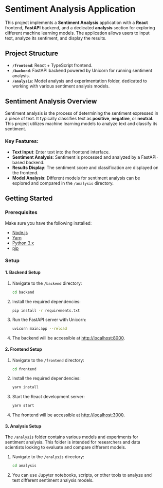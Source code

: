 # Sentiment Analysis Application

This project implements a **Sentiment Analysis** application with a **React** frontend, **FastAPI** backend, and a dedicated **analysis** section for exploring different machine learning models. The application allows users to input text, analyze its sentiment, and display the results.

## Project Structure

- **`/frontend`**: React + TypeScript frontend.
- **`/backend`**: FastAPI backend powered by Unicorn for running sentiment analysis.
- **`/analysis`**: Model analysis and experimentation folder, dedicated to working with various sentiment analysis models.

## Sentiment Analysis Overview

Sentiment analysis is the process of determining the sentiment expressed in a piece of text. It typically classifies text as **positive**, **negative**, or **neutral**. This project utilizes machine learning models to analyze text and classify its sentiment.

### Key Features:
- **Text Input**: Enter text into the frontend interface.
- **Sentiment Analysis**: Sentiment is processed and analyzed by a FastAPI-based backend.
- **Results Display**: The sentiment score and classification are displayed on the frontend.
- **Model Analysis**: Different models for sentiment analysis can be explored and compared in the `/analysis` directory.

## Getting Started

### Prerequisites

Make sure you have the following installed:
- [Node.js](https://nodejs.org/)
- [Yarn](https://yarnpkg.com/)
- [Python 3.x](https://www.python.org/downloads/)
- [pip](https://pip.pypa.io/en/stable/)

### Setup

#### 1. Backend Setup

1. Navigate to the `/backend` directory:

    ```bash
    cd backend
    ```

2. Install the required dependencies:

    ```bash
    pip install -r requirements.txt
    ```

3. Run the FastAPI server with Unicorn:

    ```bash
    uvicorn main:app --reload
    ```

4. The backend will be accessible at [http://localhost:8000](http://localhost:8000).

#### 2. Frontend Setup

1. Navigate to the `/frontend` directory:

    ```bash
    cd frontend
    ```

2. Install the required dependencies:

    ```bash
    yarn install
    ```

3. Start the React development server:

    ```bash
    yarn start
    ```

4. The frontend will be accessible at [http://localhost:3000](http://localhost:3000).

#### 3. Analysis Setup

The `/analysis` folder contains various models and experiments for sentiment analysis. This folder is intended for researchers and data scientists looking to evaluate and compare different models.

1. Navigate to the `/analysis` directory:

    ```bash
    cd analysis
    ```

2. You can use Jupyter notebooks, scripts, or other tools to analyze and test different sentiment analysis models.

